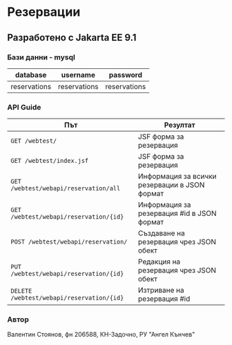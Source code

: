 # Резервации
## Разработено с Jakarta EE 9.1
 
### Бази данни - mysql

|database|username|password|
|--------|--------|--------|
|reservations|reservations|reservations|

### API Guide

|Път|Резултат|
|---|--------|
|`GET /webtest/`|JSF форма за резервация|
|`GET /webtest/index.jsf`|JSF форма за резервация|
|`GET /webtest/webapi/reservation/all`|Информация за всички резервации в JSON формат|
|`GET /webtest/webapi/reservation/{id}`|Информация за резервация #id в JSON формат|
|`POST /webtest/webapi/reservation/`|Създаване на резервация чрез JSON обект|
|`PUT /webtest/webapi/reservation/{id}`|Редакция на резервация чрез JSON обект|
|`DELETE /webtest/webapi/reservation/{id}`|Изтриване на резервация #id|

### Автор

Валентин Стоянов, фн 206588, КН-Задочно, РУ "Ангел Кънчев"